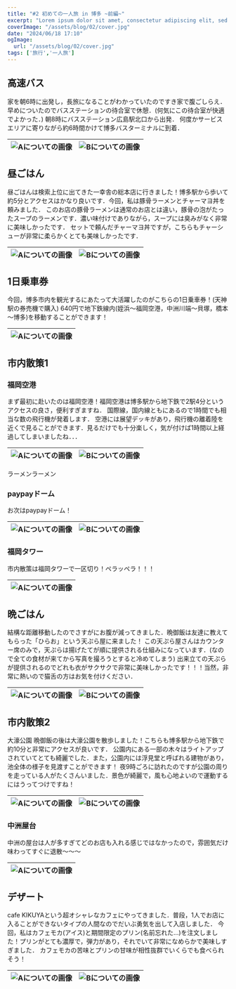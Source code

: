 ```yaml
---
title: "#2 初めての一人旅 in 博多 ~前編~"
excerpt: "Lorem ipsum dolor sit amet, consectetur adipiscing elit, sed do eiusmod tempor incididunt ut labore et dolore magna aliqua. Praesent elementum facilisis leo vel fringilla est ullamcorper eget. At imperdiet dui accumsan sit amet nulla facilities morbi tempus."
coverImage: "/assets/blog/02/cover.jpg"
date: "2024/06/18 17:10"
ogImage:
  url: "/assets/blog/02/cover.jpg"
tags: ['旅行','一人旅']
---
```


## 高速バス

家を朝6時に出発し，長旅になることがわかっていたのですき家で腹ごしらえ． 早めについたのでバスステーションの待合室で休憩．(何気にこの待合室が快適でよかった．)
朝8時にバスステーション広島駅北口から出発． 何度かサービスエリアに寄りながら約6時間かけて博多バスターミナルに到着．

| ![Aについての画像](/assets/blog/02/blog02.JPG) | ![Bについての画像](/assets/blog/02/blog03.JPG) |
| --------------------------------------------- | --------------------------------------------- |


## 昼ごはん

昼ごはんは検索上位に出てきた一幸舎の総本店に行きました！博多駅から歩いて約5分とアクセスはかなり良いです．今回，私は豚骨ラーメンとチャーマヨ丼を頼みました． このお店の豚骨ラーメンは通常のお店とは違い，豚骨の泡がたったスープのラーメンです．濃い味付けでありながら，スープには臭みがなく非常に美味しかったです． セットで頼んだチャーマヨ丼ですが，こちらもチャーシューが非常に柔らかくとても美味しかったです．

| ![Aについての画像](/assets/blog/02/blog04.JPG) | ![Bについての画像](/assets/blog/02/blog05.JPG) |
| --------------------------------------------- | --------------------------------------------- |


## 1日乗車券
今回，博多市内を観光するにあたって大活躍したのがこちらの1日乗車券！(天神駅の券売機で購入)
640円で地下鉄線内(姪浜～福岡空港，中洲川端～貝塚，橋本～博多)を移動することができます！

| ![Aについての画像](/assets/blog/02/blog06.JPG) | 
| --------------------------------------------- |  


## 市内散策1
### 福岡空港
まず最初に赴いたのは福岡空港！福岡空港は博多駅から地下鉄で2駅4分というアクセスの良さ，便利すぎますね．
国際線，国内線ともにあるので1時間でも相当な数の飛行機が発着します． 空港には展望デッキがあり，飛行機の離着陸を近くで見ることができます．見るだけでも十分楽しく，気が付けば1時間以上経過してしまいましたね．．．

| ![Aについての画像](/assets/blog/02/blog07.JPG) | ![Bについての画像](/assets/blog/02/blog08.JPG) |
| --------------------------------------------- | --------------------------------------------- |

ラーメンラーメン
### paypayドーム
お次はpaypayドーム！

| ![Aについての画像](/assets/blog/02/blog09.JPG) | ![Bについての画像](/assets/blog/02/blog10.JPG) |
| --------------------------------------------- | --------------------------------------------- |


### 福岡タワー
市内散策は福岡タワーで一区切り！ペラッペラ！！！

| ![Aについての画像](/assets/blog/02/blog11.JPG) | 
| --------------------------------------------- | 

## 晩ごはん
結構な距離移動したのでさすがにお腹が減ってきました．晩御飯は友達に教えてもらった「ひらお」という天ぷら屋に来ました！ この天ぷら屋さんはカウンター席のみで，天ぷらは揚げたてが順に提供される仕組みになっています．(なので全ての食材が来てから写真を撮ろうとすると冷めてしまう)
出来立ての天ぷらが提供されるのでどれも衣がサクサクで非常に美味しかったです！！！当然，非常に熱いので猫舌の方はお気を付けください．

| ![Aについての画像](/assets/blog/02/blog12.JPG) | ![Bについての画像](/assets/blog/02/blog13.JPG) |
| --------------------------------------------- | --------------------------------------------- |

## 市内散策2
大濠公園
晩御飯の後は大濠公園を散歩しました！こちらも博多駅から地下鉄で約10分と非常にアクセスが良いです． 公園内にある一部の木々はライトアップされていてとても綺麗でした．また，公園内には浮見堂と呼ばれる建物があり，池全体の様子を見渡すことができます！ 夜9時ごろに訪れたのですが公園の周りを走っている人がたくさんいました．景色が綺麗で，風も心地よいので運動するにはうってつけですね！

| ![Aについての画像](/assets/blog/02/blog14.JPG) | ![Bについての画像](/assets/blog/02/blog15.JPG) |
| --------------------------------------------- | --------------------------------------------- |

### 中洲屋台
中洲の屋台は人が多すぎてどのお店も入れる感じではなかったので，雰囲気だけ味わってすぐに退散〜〜〜

| ![Aについての画像](/assets/blog/02/blog16.JPG) | 
| --------------------------------------------- | 


## デザート
cafe KIKUYAという超オシャレなカフェにやってきました．普段，1人でお店に入ることができないタイプの人間なのでだいぶ勇気を出して入店しました．
今回，私はカフェモカ(アイス)と期間限定のプリン(名前忘れた...)を注文しました！プリンがとても濃厚で，弾力があり，それでいて非常になめらかで美味しすぎました．
カフェモカの苦味とプリンの甘味が相性抜群でいくらでも食べられそう！

| ![Aについての画像](/assets/blog/02/blog17.JPG) | ![Bについての画像](/assets/blog/02/blog19.JPG) |
| --------------------------------------------- | --------------------------------------------- |
